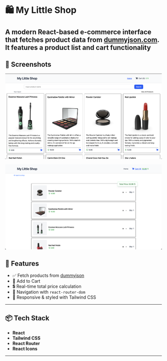 # 🛍️ My Little Shop

A modern React-based e-commerce interface that fetches product data from [dummyjson.com](https://dummyjson.com/products). It features a product list and cart functionality
---

## 📸 Screenshots
![Product Grid](./public/screenshots/product-grid.png)

![Cart](./public/screenshots/cart.png)
## 🚀 Features

- ✅ Fetch products from [dummyjson](https://dummyjson.com/products)
- 🛒 Add to Cart
- 💲 Real-time total price calculation
- 🧭 Navigation with `react-router-dom`
- 🌙 Responsive & styled with Tailwind CSS

---

## 📦 Tech Stack

- **React** 
- **Tailwind CSS**
- **React Router**
- **React Icons**

---